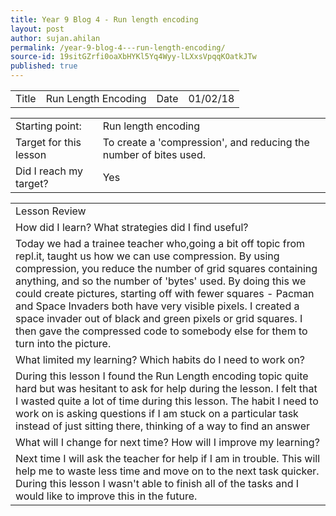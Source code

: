 ```yaml
---
title: Year 9 Blog 4 - Run length encoding
layout: post
author: sujan.ahilan
permalink: /year-9-blog-4---run-length-encoding/
source-id: 19sitGZrfi0oaXbHYKl5Yq4Wyy-lLXxsVpqqKOatkJTw
published: true
---
```

<table>
  <tr>
    <td>Title</td>
    <td>Run Length Encoding</td>
    <td>Date</td>
    <td>01/02/18</td>
  </tr>
</table>


<table>
  <tr>
    <td>Starting point:</td>
    <td>Run length encoding
</td>
  </tr>
  <tr>
    <td>Target for this lesson</td>
    <td>To create a 'compression', and reducing the number of bites used.</td>
  </tr>
  <tr>
    <td>Did I reach my target? 
</td>
    <td> Yes </td>
  </tr>
</table>


<table>
  <tr>
    <td>Lesson Review</td>
  </tr>
  <tr>
    <td>How did I learn? What strategies did I find useful?</td>
  </tr>
  <tr>
    <td>Today we had a trainee teacher who,going a bit off topic from repl.it, taught us how we can use compression. By using compression, you reduce the number of grid squares containing anything, and so the number of 'bytes' used.  By doing this we could create pictures, starting off with fewer squares - Pacman and Space Invaders both have very visible pixels.  I created a space invader out of black and green pixels or grid squares.  I then gave the compressed code to somebody else for them to turn into the picture.
</td>
  </tr>
  <tr>
    <td>What limited my learning? Which habits do I need to work on? </td>
  </tr>
  <tr>
    <td>During this lesson I found the Run Length encoding topic quite hard but was hesitant to ask for help during the lesson. I felt that I wasted quite a lot of time during this lesson. The habit I need to work on is asking questions if I am stuck on a particular task instead of just sitting there, thinking of a way to find an answer</td>
  </tr>
  <tr>
    <td>What will I change for next time? How will I improve my learning?</td>
  </tr>
  <tr>
    <td>Next time I will ask the teacher for help if I am in trouble. This will help me to waste less time and move on to the next task quicker. During this lesson I wasn't able to finish all of the tasks and I would like to improve this in the future.</td>
  </tr>
</table>


